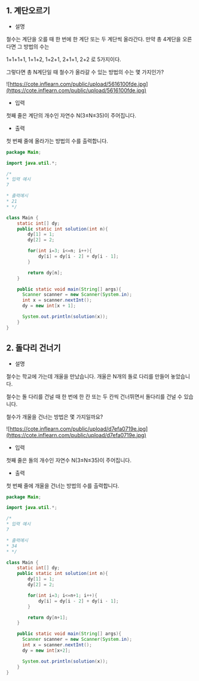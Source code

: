 ## **1. 계단오르기**

- 설명

철수는 계단을 오를 때 한 번에 한 계단 또는 두 계단씩 올라간다. 만약 총 4계단을 오른다면 그 방법의 수는

1+1+1+1, 1+1+2, 1+2+1, 2+1+1, 2+2 로 5가지이다.

그렇다면 총 N계단일 때 철수가 올라갈 수 있는 방법의 수는 몇 가지인가?

![https://cote.inflearn.com/public/upload/5616100fde.jpg](https://cote.inflearn.com/public/upload/5616100fde.jpg)

- 입력

첫째 줄은 계단의 개수인 자연수 N(3≤N≤35)이 주어집니다.

- 출력

첫 번째 줄에 올라가는 방법의 수를 출력합니다.

```java
package Main;

import java.util.*;

/*
* 입력 예시
7

* 출력예시
* 21
* */

class Main {
    static int[] dy;
    public static int solution(int n){
        dy[1] = 1;
        dy[2] = 2;

        for(int i=3; i<=n; i++){
            dy[i] = dy[i - 2] + dy[i - 1];
        }

        return dy[n];
    }

    public static void main(String[] args){
      Scanner scanner = new Scanner(System.in);
      int x = scanner.nextInt();
      dy = new int[x + 1];

      System.out.println(solution(x));
    }
}
```

## **2. 돌다리 건너기**

- 설명

철수는 학교에 가는데 개울을 만났습니다. 개울은 N개의 돌로 다리를 만들어 놓았습니다.

철수는 돌 다리를 건널 때 한 번에 한 칸 또는 두 칸씩 건너뛰면서 돌다리를 건널 수 있습니다.

철수가 개울을 건너는 방법은 몇 가지일까요?

![https://cote.inflearn.com/public/upload/d7efa0719e.jpg](https://cote.inflearn.com/public/upload/d7efa0719e.jpg)

- 입력

첫째 줄은 돌의 개수인 자연수 N(3≤N≤35)이 주어집니다.

- 출력

첫 번째 줄에 개울을 건너는 방법의 수를 출력합니다.

```java
package Main;

import java.util.*;

/*
* 입력 예시
7

* 출력예시
* 34
* */

class Main {
    static int[] dy;
    public static int solution(int n){
        dy[1] = 1;
        dy[2] = 2;

        for(int i=3; i<=n+1; i++){
            dy[i] = dy[i - 2] + dy[i - 1];
        }

        return dy[n+1];
    }

    public static void main(String[] args){
      Scanner scanner = new Scanner(System.in);
      int x = scanner.nextInt();
      dy = new int[x+2];

      System.out.println(solution(x));
    }
}
```
